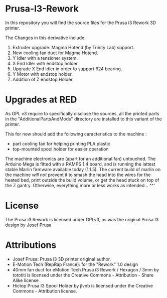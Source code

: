 # Prusa-I3-Rework

In this repository you will find the source files for the Prusa i3 Rework 3D printer. 

The Changes in this derivative include:
 1) Extruder upgrade: Magma Hotend (by Trinity Lab) support. 
 2) New cooling fan duct for Magma Hotend. 
 3) Y Idler with a tensioner system. 
 4) X End Idler with endstop holder. 
 5) Upgrade X End Idler in order to support 624 bearing. 
 6) Y Motor with endstop holder. 
 7) Addition of Z endstop Holder. 

# Upgrades at RED

As GPL v3 require to specifically disclose the sources, all the printed parts in the "AdditionalPartsAndMods" directory are installed to this variant of the printer.

This for now should add the following caracteristics to the machine :
 - part cooling fan for helping printing PLA plastic
 - top-mounted spool holder for easier operation
 
 The machine electronics are (apart for an additional fan) untouched. The Arduino Mega is fitted with a RAMPS 1.4 board, and is running the lattest stable Marlin firmware available today (1.1.5). 
 The current build of marlin on the machine *will not* prevent it to smash the head into the wires for the heated bed, print outside the build volume, or get the head stuck on top of the Z gantry. Otherwise, everything more or less works as intended... ^^'


License 
======

The Prusa i3 Rework is licensed under GPLv3, as was the original Prusa I3 design by Josef Prusa



Attributions
============
 
 - Josef Prusa: Prusa i3 3D printer original author.
 - E-Motion Tech (RepRap France): for the "Rework" 1.0 design
 - 40mm fan duct for eMotion Tech Prusa i3 Rework / Hexagon / 3mm by tototiti is licensed under the Creative Commons - Attribution - Share Alike license
 - Hictop Prusa I3 Spool Holder by jlvnb is licensed under the Creative Commons - Attribution license.
